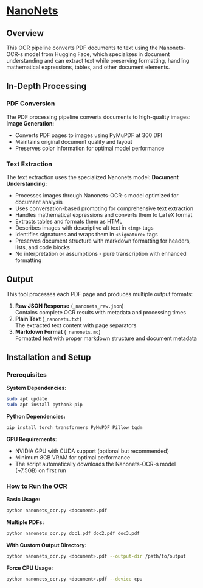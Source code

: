 # [NanoNets](https://github.com/NanoNets/docext)
## Overview
This OCR pipeline converts PDF documents to text using the Nanonets-OCR-s model from Hugging Face, which specializes in document understanding and can extract text while preserving formatting, handling mathematical expressions, tables, and other document elements.

## In-Depth Processing
### PDF Conversion
The PDF processing pipeline converts documents to high-quality images:
**Image Generation:**
- Converts PDF pages to images using PyMuPDF at 300 DPI
- Maintains original document quality and layout
- Preserves color information for optimal model performance

### Text Extraction
The text extraction uses the specialized Nanonets model:
**Document Understanding:**
- Processes images through Nanonets-OCR-s model optimized for document analysis
- Uses conversation-based prompting for comprehensive text extraction
- Handles mathematical expressions and converts them to LaTeX format
- Extracts tables and formats them as HTML
- Describes images with descriptive alt text in `<img>` tags
- Identifies signatures and wraps them in `<signature>` tags
- Preserves document structure with markdown formatting for headers, lists, and code blocks
- No interpretation or assumptions - pure transcription with enhanced formatting

## Output
This tool processes each PDF page and produces multiple output formats:
1. **Raw JSON Response** (`_nanonets_raw.json`)  
   Contains complete OCR results with metadata and processing times
2. **Plain Text** (`_nanonets.txt`)  
   The extracted text content with page separators
3. **Markdown Format** (`_nanonets.md`)  
   Formatted text with proper markdown structure and document metadata

## Installation and Setup
### Prerequisites
**System Dependencies:**
```bash
sudo apt update
sudo apt install python3-pip
```
**Python Dependencies:**
```bash
pip install torch transformers PyMuPDF Pillow tqdm
```
**GPU Requirements:**
- NVIDIA GPU with CUDA support (optional but recommended)
- Minimum 8GB VRAM for optimal performance
- The script automatically downloads the Nanonets-OCR-s model (~7.5GB) on first run

### How to Run the OCR
**Basic Usage:**
```bash
python nanonets_ocr.py <document>.pdf
```
**Multiple PDFs:**
```bash
python nanonets_ocr.py doc1.pdf doc2.pdf doc3.pdf
```
**With Custom Output Directory:**
```bash
python nanonets_ocr.py <document>.pdf --output-dir /path/to/output
```
**Force CPU Usage:**
```bash
python nanonets_ocr.py <document>.pdf --device cpu
```